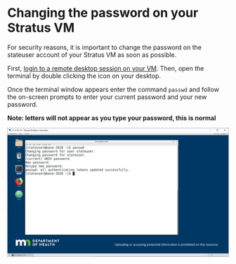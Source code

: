 # Changing the password on your Stratus VM

For security reasons, it is important to change the password on the stateuser account of your Stratus VM as soon as possible.

First, [login to a remote desktop session on your VM](stratus.html). Then, open the terminal by double clicking the icon on your desktop.

Once the terminal window appears enter the command `passwd` and follow the on-screen prompts to enter your current password and your new password.

**Note: letters will not appear as you type your password, this is normal**

![password](/images/password.png)
